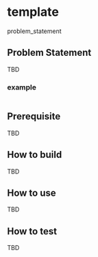 # template
problem_statement

## Problem Statement
TBD

### example
```java
```

## Prerequisite
TBD

## How to build
TBD

## How to use
TBD

## How to test
TBD

